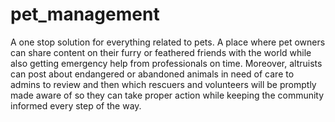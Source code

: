 # pet_management

A one stop solution for everything related to pets. A place where pet owners can share content on their furry or feathered friends with the world while also getting emergency help from professionals on time. Moreover, altruists can post about endangered or abandoned animals in need of care to admins to review and then which rescuers and volunteers will be promptly made aware of so they can take proper action while keeping the community informed every step of the way.


